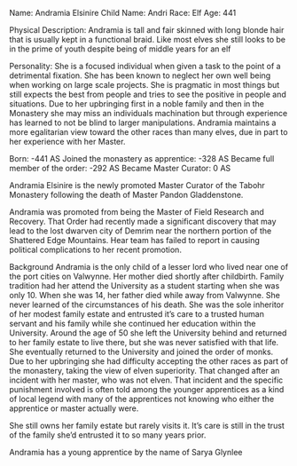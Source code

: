 <!-- TITLE: Andramia Elsinire -->
<!-- SUBTITLE: A quick summary of Andramia Elsinire -->

Name: Andramia Elsinire
Child Name: Andri
Race: Elf
Age: 441

Physical Description: 
Andramia is tall and fair skinned with long blonde hair that is usually kept in a functional braid. Like most elves she still looks to be in the prime of youth despite being of middle years for an elf

Personality: 
She is a focused individual when given a task to the point of a detrimental fixation. She has been known to neglect her own well being when working on large scale projects. She is pragmatic in most things but still expects the best from people and tries to see the positive in people and situations. Due to her upbringing first in a noble family and then in the Monastery she may miss an individuals machination but through experience has learned to not be blind to larger manipulations. 
Andramia maintains a more egalitarian view toward the other races than many elves, due in part to her experience with her Master.

Born: -441 AS
Joined the monastery as apprentice: -328 AS
Became full member of the order: -292 AS
Became Master Curator: 0 AS

Andramia Elsinire is the newly promoted Master Curator of the Tabohr Monastery following the death of Master Pandon Gladdenstone.

Andramia was promoted from being the Master of Field Research and Recovery. That Order had recently made a significant discovery that may lead to the lost dwarven city of Demrim near the northern portion of the Shattered Edge Mountains. Hear team has failed to report in causing political complications to her recent promotion.

Background
Andramia is the only child of a lesser lord who lived near one of the port cities on Valwynne. Her mother died shortly after childbirth. Family tradition had her attend the University as a student starting when she was only 10. When she was 14, her father died while away from Valwynne. She never learned of the circumstances of his death. She was the sole inheritor of her modest family estate and entrusted it’s care to a trusted human servant and his family while she continued her education within the University. Around the age of 50 she left the University behind and returned to her family estate to live there, but she was never satisfied with that life. She eventually returned to the University and joined the order of monks. Due to her upbringing she had difficulty accepting the other races as part of the monastery, taking the view of elven superiority. That changed after an incident with her master, who was not elven. That incident and the specific punishment involved is often told among the younger apprentices as a kind of local legend with many of the apprentices not knowing who either the apprentice or master actually were.

She still owns her family estate but rarely visits it. It’s care is still in the trust of the family she’d entrusted it to so many years prior.

Andramia has a young apprentice by the name of Sarya Glynlee